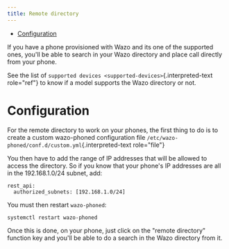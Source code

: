```yaml
---
title: Remote directory
---
```


-   [Configuration](#configuration)

If you have a phone provisioned with Wazo and its one of the supported
ones, you\'ll be able to search in your Wazo directory and place call
directly from your phone.

See the list of
`supported devices <supported-devices>`{.interpreted-text role="ref"} to
know if a model supports the Wazo directory or not.

Configuration
=============

For the remote directory to work on your phones, the first thing to do
is to create a custom wazo-phoned configuration file
`/etc/wazo-phoned/conf.d/custom.yml`{.interpreted-text role="file"}

You then have to add the range of IP addresses that will be allowed to
access the directory. So if you know that your phone\'s IP addresses are
all in the 192.168.1.0/24 subnet, add:

    rest_api:
      authorized_subnets: [192.168.1.0/24]

You must then restart `wazo-phoned`:

    systemctl restart wazo-phoned

Once this is done, on your phone, just click on the \"remote directory\"
function key and you\'ll be able to do a search in the Wazo directory
from it.
